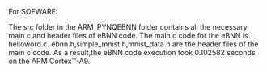 For SOFWARE: 

The src folder in the ARM_PYNQEBNN folder contains all the necessary main c and header files of eBNN code.
The main c code for the eBNN is helloword.c. 
ebnn.h,simple_mnist.h,mnist_data.h are the header files of the main c code.
As a result,the eBNN code execution took 0.102582 seconds on the ARM Cortex™-A9.
